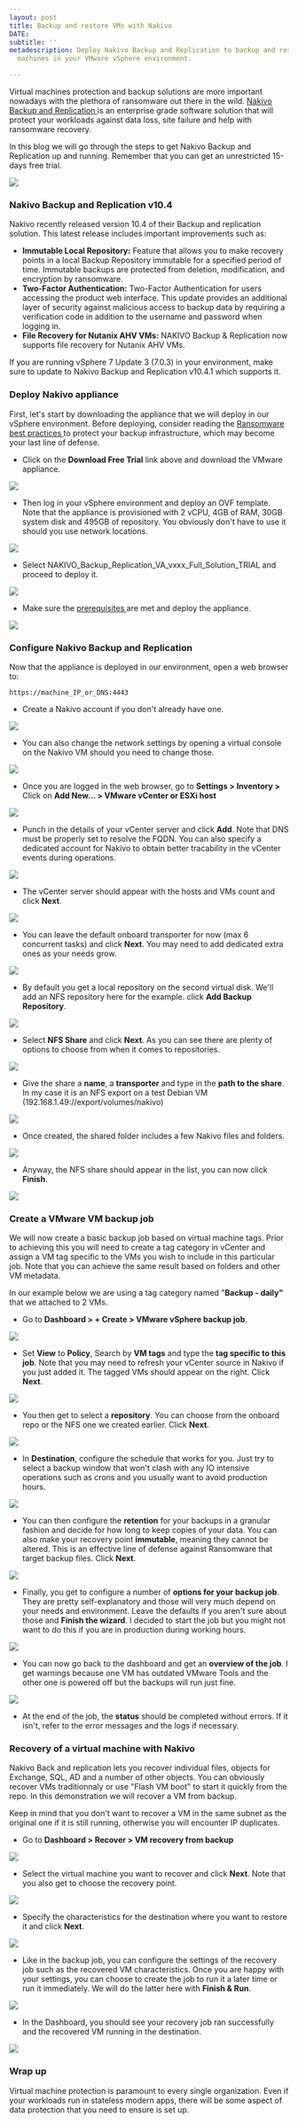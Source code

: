 ```yaml
---
layout: post
title: Backup and restore VMs with Nakivo
DATE: 
subtitle: ''
metadescription: Deploy Nakivo Backup and Replication to backup and restore virtual
  machines in your VMware vSphere environment.

---
```

Virtual machines protection and backup solutions are more important nowadays with the plethora of ransomware out there in the wild. [Nakivo Backup and Replication ](https://www.vxav.fr/2021-09-27-nakivo-backup-and-replication-for-vmware-and-more/)is an enterprise grade software solution that will protect your workloads against data loss, site failure and help with ransomware recovery.

In this blog we will go through the steps to get Nakivo Backup and Replication up and running. Remember that you can get an unrestricted 15-days free trial.

[![](/img/2021-10-18_11h14_34.png)](https://www.nakivo.com/resources/download/trial-download/)

### Nakivo Backup and Replication v10.4

Nakivo recently released version 10.4 of their Backup and replication solution. This latest release includes important improvements such as:

* **Immutable Local Repository:** Feature that allows you to make recovery points in a local Backup Repository immutable for a specified period of time. Immutable backups are protected from deletion, modification, and encryption by ransomware.
* **Two-Factor Authentication:** Two-Factor Authentication for users accessing the product web interface. This update provides an additional layer of security against malicious access to backup data by requiring a verification code in addition to the username and password when logging in.
* **File Recovery for Nutanix AHV VMs:** NAKIVO Backup & Replication now supports file recovery for Nutanix AHV VMs.

If you are running vSphere 7 Update 3 (7.0.3) in your environment, make sure to update to Nakivo Backup and Replication v10.4.1 which supports it.

### Deploy Nakivo appliance

First, let's start by downloading the appliance that we will deploy in our vSphere environment. Before deploying, consider reading the [Ransomware best practices ](https://www.nakivo.com/ransomware-protection/white-paper/best-practices-for-ransomware-protection-and-recovery/)to protect your backup infrastructure, which may become your last line of defense.

* Click on the **Download Free Trial** link above and download the VMware appliance.

![](/img/2021-09-27_09h49_24.png)

* Then log in your vSphere environment and deploy an OVF template. Note that the appliance is provisioned with 2 vCPU, 4GB of RAM, 30GB system disk and 495GB of repository. You obviously don't have to use it should you use network locations.

![](/img/2021-09-27_11h56_53.png)

* Select NAKIVO_Backup_Replication_VA_vxxx_Full_Solution_TRIAL  and proceed to deploy it.

![](/img/2021-09-27_11h57_15.png)

* Make sure the [prerequisites ](https://helpcenter.nakivo.com/UserGuidePDF/10_4/VMware_PDF.pdf)are met and deploy the appliance.

![](/img/2021-09-27_11h59_22.png)

### Configure Nakivo Backup and Replication

Now that the appliance is deployed in our environment, open a web browser to:

    https://machine_IP_or_DNS:4443

* Create a Nakivo account if you don't already have one.

![](/img/2021-09-27_13h08_48.png)

* You can also change the network settings by opening a virtual console on the Nakivo VM should you need to change those.

![](/img/2021-09-27_13h10_02.png)

* Once you are logged in the web browser, go to **Settings > Inventory >** Click on **Add New... > VMware vCenter or ESXi host**

![](/img/2021-09-27_13h13_08.png)

* Punch in the details of your vCenter server and click **Add**. Note that DNS must be properly set to resolve the FQDN. You can also specify a dedicated account for Nakivo to obtain better tracability in the vCenter events during operations.

![](/img/2021-09-27_13h14_47.png)

* The vCenter server should appear with the hosts and VMs count and click **Next**.

![](/img/2021-09-27_13h16_10.png)

* You can leave the default onboard transporter for now (max 6 concurrent tasks) and click **Next**. You may need to add dedicated extra ones as your needs grow.

![](/img/2021-09-27_13h18_01.png)

* By default you get a local repository on the second virtual disk. We'll add an NFS repository here for the example. click **Add Backup Repository**.

![](/img/2021-09-27_13h19_10.png)

* Select **NFS Share** and click **Next**. As you can see there are plenty of options to choose from when it comes to repositories.

![](/img/2021-09-27_13h20_20.png)

* Give the share a **name**, a **transporter** and type in the **path to the share**. In my case it is an NFS export on a test Debian VM (192.168.1.49://export/volumes/nakivo)

![](/img/2021-09-27_13h27_30.png)

* Once created, the shared folder includes a few Nakivo files and folders.

![](/img/2021-09-27_13h29_23.png)

* Anyway, the NFS share should appear in the list, you can now click **Finish**.

![](/img/2021-09-27_13h29_38.png)

### Create a VMware VM backup job

We will now create a basic backup job based on virtual machine tags. Prior to achieving this you will need to create a tag category in vCenter and assign a VM tag specific to the VMs you wish to include in this particular job.  Note that you can achieve the same result based on folders and other VM metadata.

In our example below we are using a tag category named "**Backup - daily"** that we attached to 2 VMs.

* Go to **Dashboard > + Create > VMware vSphere backup job**.

![](/img/2021-09-27_13h30_13.png)

* Set **View** to **Policy**, Search by **VM tags** and type the **tag specific to this job**. Note that you may need to refresh your vCenter source in Nakivo if you just added it. The tagged VMs should appear on the right. Click **Next**.

![](/img/2021-09-27_13h36_52.png)

* You then get to select a **repository**. You can choose from the onboard repo or the NFS one we created earlier. Click **Next**.

![](/img/2021-09-27_13h37_32.png)

* In **Destination**, configure the schedule that works for you. Just try to select a backup window that won't clash with any IO intensive operations such as crons and you usually want to avoid production hours.

![](/img/2021-09-27_13h38_18.png)

* You can then configure the **retention** for your backups in a granular fashion and decide for how long to keep copies of your data. You can also make your recovery point **immutable**, meaning they cannot be altered. This is an effective line of defense against Ransomware that target backup files. Click **Next**.

![](/img/2021-09-27_13h38_50.png)

* Finally, you get to configure a number of **options for your backup job**. They are pretty self-explanatory and those will very much depend on your needs and environment. Leave the defaults if you aren't sure about those and **Finish the wizard**. I decided to start the job but you might not want to do this if you are in production during working hours.

![](/img/2021-09-27_13h42_33.png)

* You can now go back to the dashboard and get an **overview of the job**. I get warnings because one VM has outdated VMware Tools and the other one is powered off but the backups will run just fine.

![](/img/2021-09-27_13h44_44.png)

* At the end of the job, the **status** should be completed without errors. If it isn't, refer to the error messages and the logs if necessary.

### Recovery of a virtual machine with Nakivo

Nakivo Back and replication lets you recover individual files, objects for Exchange, SQL, AD and a number of other objects. You can obviously recover VMs traditionnaly or use "Flash VM boot" to start it quickly from the repo. In this demonstration we will recover a VM from backup.

Keep in mind that you don't want to recover a VM in the same subnet as the original one if it is still running, otherwise you will encounter IP duplicates.

* Go to **Dashboard > Recover > VM recovery from backup**

![](/img/2021-10-18_13h52_55.png)

* Select the virtual machine you want to recover and click **Next**. Note that you also get to choose the recovery point.

![](/img/2021-10-18_13h53_44.png)

* Specify the characteristics for the destination where you want to restore it and click **Next**.

![](/img/2021-10-18_13h54_07.png)

* Like in the backup job, you can configure the settings of the recovery job such as the recovered VM characteristics. Once you are happy with your settings, you can choose to create the job to run it a later time or run it immediately. We will do the latter here with **Finish & Run**.

![](/img/2021-10-18_13h54_30.png)

* In the Dashboard, you should see your recovery job ran successfully and the recovered VM running in the destination.

![](/img/2021-10-18_13h55_28.png)

### Wrap up

Virtual machine protection is paramount to every single organization. Even if your workloads run in stateless modern apps, there will be some aspect of data protection that you need to ensure is set up. 